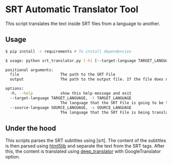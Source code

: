 # SRT Automatic Translator Tool

This script translates the text inside SRT files from a language to another.

## Usage

```bash
$ pip install -r requirements # To install dependencies

$ usage: python srt_translator.py [-h] [--target-language TARGET_LANGUAGE] [--source-language SOURCE_LANGUAGE] file output
```

```bash
positional arguments:
  file                  The path to the SRT File
  output                The path to the output file. If the file does not exist, it will be created.

options:
  -h, --help            show this help message and exit
  --target-language TARGET_LANGUAGE, -t TARGET_LANGUAGE
                        The language that the SRT File is going to be translated to. (default: english)
  --source-language SOURCE_LANGUAGE, -s SOURCE_LANGUAGE
                        The language that the SRT File is being translated from. (default: auto)
```

## Under the hood

This scripts parses the SRT subtitles using [srt]. The content of the subtitles is then parsed using [html5lib](https://github.com/html5lib/html5lib-python) and separate the text from the SRT tags. After this, the content is translated using [deep_translator](https://github.com/prataffel/deep_translator) with GoogleTranslator option.